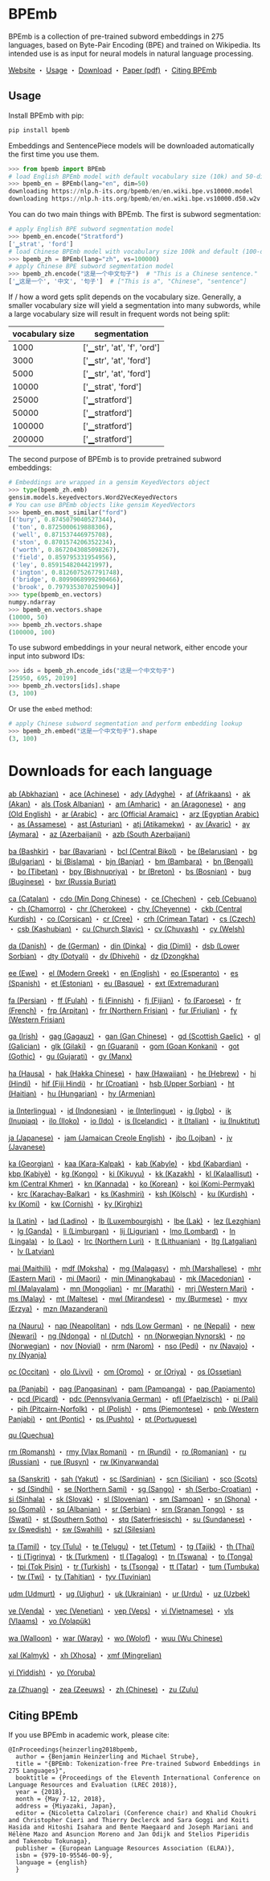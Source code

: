 # BPEmb

BPEmb is a collection of pre-trained subword embeddings in 275 languages, based on Byte-Pair Encoding (BPE) and trained on Wikipedia. Its intended use is as input for neural models in natural language processing.

[Website](https://nlp.h-its.org/bpemb) ・ 
[Usage](#usage) ・ 
[Download](#downloads-for-each-language) ・ 
[Paper (pdf)](http://www.lrec-conf.org/proceedings/lrec2018/pdf/1049.pdf) ・ 
[Citing BPEmb](#citing-bpemb)



## Usage

Install BPEmb with pip:

```bash
pip install bpemb
```

Embeddings and SentencePiece models will be downloaded automatically the first time you use them.

```python
>>> from bpemb import BPEmb
# load English BPEmb model with default vocabulary size (10k) and 50-dimensional embeddings
>>> bpemb_en = BPEmb(lang="en", dim=50)
downloading https://nlp.h-its.org/bpemb/en/en.wiki.bpe.vs10000.model
downloading https://nlp.h-its.org/bpemb/en/en.wiki.bpe.vs10000.d50.w2v.bin.tar.gz
```

You can do two main things with BPEmb. The first is subword segmentation:
```python
# apply English BPE subword segmentation model
>>> bpemb_en.encode("Stratford")
['▁strat', 'ford']
# load Chinese BPEmb model with vocabulary size 100k and default (100-dim) embeddings
>>> bpemb_zh = BPEmb(lang="zh", vs=100000)
# apply Chinese BPE subword segmentation model
>>> bpemb_zh.encode("这是一个中文句子")  # "This is a Chinese sentence."
['▁这是一个', '中文', '句子']  # ["This is a", "Chinese", "sentence"]
```

If / how a word gets split depends on the vocabulary size. Generally, a smaller vocabulary size will yield a segmentation into many subwords, while a large vocabulary size will result in frequent words not being split:

| vocabulary size | segmentation |
| --- | --- |
| 1000 | ['▁str', 'at', 'f', 'ord'] |
| 3000 |  ['▁str', 'at', 'ford'] |
| 5000 | ['▁str', 'at', 'ford'] |
| 10000 | ['▁strat', 'ford'] |
| 25000 | ['▁stratford'] |
| 50000 | ['▁stratford'] |
| 100000 | ['▁stratford'] |
| 200000 | ['▁stratford'] |


The second purpose of BPEmb is to provide pretrained subword embeddings:

```python
# Embeddings are wrapped in a gensim KeyedVectors object
>>> type(bpemb_zh.emb)
gensim.models.keyedvectors.Word2VecKeyedVectors
# You can use BPEmb objects like gensim KeyedVectors
>>> bpemb_en.most_similar("ford")
[('bury', 0.8745079040527344),
 ('ton', 0.8725000619888306),
 ('well', 0.871537446975708),
 ('ston', 0.8701574206352234),
 ('worth', 0.8672043085098267),
 ('field', 0.859795331954956),
 ('ley', 0.8591548204421997),
 ('ington', 0.8126075267791748),
 ('bridge', 0.8099068999290466),
 ('brook', 0.7979353070259094)]
>>> type(bpemb_en.vectors)
numpy.ndarray
>>> bpemb_en.vectors.shape
(10000, 50)
>>> bpemb_zh.vectors.shape
(100000, 100)
```

To use subword embeddings in your neural network, either encode your input into subword IDs:
```python
>>> ids = bpemb_zh.encode_ids("这是一个中文句子")
[25950, 695, 20199]
>>> bpemb_zh.vectors[ids].shape
(3, 100)
```

Or use the `embed` method:
```python
# apply Chinese subword segmentation and perform embedding lookup
>>> bpemb_zh.embed("这是一个中文句子").shape
(3, 100)
```

# Downloads for each language

[ab (Abkhazian)](http://nlp.h-its.org/bpemb/ab) ・ 
[ace (Achinese)](http://nlp.h-its.org/bpemb/ace) ・ 
[ady (Adyghe)](http://nlp.h-its.org/bpemb/ady) ・ 
[af (Afrikaans)](http://nlp.h-its.org/bpemb/af) ・ 
[ak (Akan)](http://nlp.h-its.org/bpemb/ak) ・ 
[als (Tosk Albanian)](http://nlp.h-its.org/bpemb/als) ・ 
[am (Amharic)](http://nlp.h-its.org/bpemb/am) ・ 
[an (Aragonese)](http://nlp.h-its.org/bpemb/an) ・ 
[ang (Old English)](http://nlp.h-its.org/bpemb/ang) ・ 
[ar (Arabic)](http://nlp.h-its.org/bpemb/ar) ・ 
[arc (Official Aramaic)](http://nlp.h-its.org/bpemb/arc) ・ 
[arz (Egyptian Arabic)](http://nlp.h-its.org/bpemb/arz) ・ 
[as (Assamese)](http://nlp.h-its.org/bpemb/as) ・ 
[ast (Asturian)](http://nlp.h-its.org/bpemb/ast) ・ 
[atj (Atikamekw)](http://nlp.h-its.org/bpemb/atj) ・ 
[av (Avaric)](http://nlp.h-its.org/bpemb/av) ・ 
[ay (Aymara)](http://nlp.h-its.org/bpemb/ay) ・ 
[az (Azerbaijani)](http://nlp.h-its.org/bpemb/az) ・ 
[azb (South Azerbaijani)](http://nlp.h-its.org/bpemb/azb)

[ba (Bashkir)](http://nlp.h-its.org/bpemb/ba) ・ 
[bar (Bavarian)](http://nlp.h-its.org/bpemb/bar) ・ 
[bcl (Central Bikol)](http://nlp.h-its.org/bpemb/bcl) ・ 
[be (Belarusian)](http://nlp.h-its.org/bpemb/be) ・ 
[bg (Bulgarian)](http://nlp.h-its.org/bpemb/bg) ・ 
[bi (Bislama)](http://nlp.h-its.org/bpemb/bi) ・ 
[bjn (Banjar)](http://nlp.h-its.org/bpemb/bjn) ・ 
[bm (Bambara)](http://nlp.h-its.org/bpemb/bm) ・ 
[bn (Bengali)](http://nlp.h-its.org/bpemb/bn) ・ 
[bo (Tibetan)](http://nlp.h-its.org/bpemb/bo) ・ 
[bpy (Bishnupriya)](http://nlp.h-its.org/bpemb/bpy) ・ 
[br (Breton)](http://nlp.h-its.org/bpemb/br) ・ 
[bs (Bosnian)](http://nlp.h-its.org/bpemb/bs) ・ 
[bug (Buginese)](http://nlp.h-its.org/bpemb/bug) ・ 
[bxr (Russia Buriat)](http://nlp.h-its.org/bpemb/bxr)

[ca (Catalan)](http://nlp.h-its.org/bpemb/ca) ・ 
[cdo (Min Dong Chinese)](http://nlp.h-its.org/bpemb/cdo) ・ 
[ce (Chechen)](http://nlp.h-its.org/bpemb/ce) ・ 
[ceb (Cebuano)](http://nlp.h-its.org/bpemb/ceb) ・ 
[ch (Chamorro)](http://nlp.h-its.org/bpemb/ch) ・ 
[chr (Cherokee)](http://nlp.h-its.org/bpemb/chr) ・ 
[chy (Cheyenne)](http://nlp.h-its.org/bpemb/chy) ・ 
[ckb (Central Kurdish)](http://nlp.h-its.org/bpemb/ckb) ・ 
[co (Corsican)](http://nlp.h-its.org/bpemb/co) ・ 
[cr (Cree)](http://nlp.h-its.org/bpemb/cr) ・ 
[crh (Crimean Tatar)](http://nlp.h-its.org/bpemb/crh) ・ 
[cs (Czech)](http://nlp.h-its.org/bpemb/cs) ・ 
[csb (Kashubian)](http://nlp.h-its.org/bpemb/csb) ・ 
[cu (Church Slavic)](http://nlp.h-its.org/bpemb/cu) ・ 
[cv (Chuvash)](http://nlp.h-its.org/bpemb/cv) ・ 
[cy (Welsh)](http://nlp.h-its.org/bpemb/cy)

[da (Danish)](http://nlp.h-its.org/bpemb/da) ・ 
[de (German)](http://nlp.h-its.org/bpemb/de) ・ 
[din (Dinka)](http://nlp.h-its.org/bpemb/din) ・ 
[diq (Dimli)](http://nlp.h-its.org/bpemb/diq) ・ 
[dsb (Lower Sorbian)](http://nlp.h-its.org/bpemb/dsb) ・ 
[dty (Dotyali)](http://nlp.h-its.org/bpemb/dty) ・ 
[dv (Dhivehi)](http://nlp.h-its.org/bpemb/dv) ・ 
[dz (Dzongkha)](http://nlp.h-its.org/bpemb/dz)

[ee (Ewe)](http://nlp.h-its.org/bpemb/ee) ・ 
[el (Modern Greek)](http://nlp.h-its.org/bpemb/el) ・ 
[en (English)](http://nlp.h-its.org/bpemb/en) ・ 
[eo (Esperanto)](http://nlp.h-its.org/bpemb/eo) ・ 
[es (Spanish)](http://nlp.h-its.org/bpemb/es) ・ 
[et (Estonian)](http://nlp.h-its.org/bpemb/et) ・ 
[eu (Basque)](http://nlp.h-its.org/bpemb/eu) ・ 
[ext (Extremaduran)](http://nlp.h-its.org/bpemb/ext)

[fa (Persian)](http://nlp.h-its.org/bpemb/fa) ・ 
[ff (Fulah)](http://nlp.h-its.org/bpemb/ff) ・ 
[fi (Finnish)](http://nlp.h-its.org/bpemb/fi) ・ 
[fj (Fijian)](http://nlp.h-its.org/bpemb/fj) ・ 
[fo (Faroese)](http://nlp.h-its.org/bpemb/fo) ・ 
[fr (French)](http://nlp.h-its.org/bpemb/fr) ・ 
[frp (Arpitan)](http://nlp.h-its.org/bpemb/frp) ・ 
[frr (Northern Frisian)](http://nlp.h-its.org/bpemb/frr) ・ 
[fur (Friulian)](http://nlp.h-its.org/bpemb/fur) ・ 
[fy (Western Frisian)](http://nlp.h-its.org/bpemb/fy)

[ga (Irish)](http://nlp.h-its.org/bpemb/ga) ・ 
[gag (Gagauz)](http://nlp.h-its.org/bpemb/gag) ・ 
[gan (Gan Chinese)](http://nlp.h-its.org/bpemb/gan) ・ 
[gd (Scottish Gaelic)](http://nlp.h-its.org/bpemb/gd) ・ 
[gl (Galician)](http://nlp.h-its.org/bpemb/gl) ・ 
[glk (Gilaki)](http://nlp.h-its.org/bpemb/glk) ・ 
[gn (Guarani)](http://nlp.h-its.org/bpemb/gn) ・ 
[gom (Goan Konkani)](http://nlp.h-its.org/bpemb/gom) ・ 
[got (Gothic)](http://nlp.h-its.org/bpemb/got) ・ 
[gu (Gujarati)](http://nlp.h-its.org/bpemb/gu) ・ 
[gv (Manx)](http://nlp.h-its.org/bpemb/gv)

[ha (Hausa)](http://nlp.h-its.org/bpemb/ha) ・ 
[hak (Hakka Chinese)](http://nlp.h-its.org/bpemb/hak) ・ 
[haw (Hawaiian)](http://nlp.h-its.org/bpemb/haw) ・ 
[he (Hebrew)](http://nlp.h-its.org/bpemb/he) ・ 
[hi (Hindi)](http://nlp.h-its.org/bpemb/hi) ・ 
[hif (Fiji Hindi)](http://nlp.h-its.org/bpemb/hif) ・ 
[hr (Croatian)](http://nlp.h-its.org/bpemb/hr) ・ 
[hsb (Upper Sorbian)](http://nlp.h-its.org/bpemb/hsb) ・ 
[ht (Haitian)](http://nlp.h-its.org/bpemb/ht) ・ 
[hu (Hungarian)](http://nlp.h-its.org/bpemb/hu) ・ 
[hy (Armenian)](http://nlp.h-its.org/bpemb/hy)

[ia (Interlingua)](http://nlp.h-its.org/bpemb/ia) ・ 
[id (Indonesian)](http://nlp.h-its.org/bpemb/id) ・ 
[ie (Interlingue)](http://nlp.h-its.org/bpemb/ie) ・ 
[ig (Igbo)](http://nlp.h-its.org/bpemb/ig) ・ 
[ik (Inupiaq)](http://nlp.h-its.org/bpemb/ik) ・ 
[ilo (Iloko)](http://nlp.h-its.org/bpemb/ilo) ・ 
[io (Ido)](http://nlp.h-its.org/bpemb/io) ・ 
[is (Icelandic)](http://nlp.h-its.org/bpemb/is) ・ 
[it (Italian)](http://nlp.h-its.org/bpemb/it) ・ 
[iu (Inuktitut)](http://nlp.h-its.org/bpemb/iu)

[ja (Japanese)](http://nlp.h-its.org/bpemb/ja) ・ 
[jam (Jamaican Creole English)](http://nlp.h-its.org/bpemb/jam) ・ 
[jbo (Lojban)](http://nlp.h-its.org/bpemb/jbo) ・ 
[jv (Javanese)](http://nlp.h-its.org/bpemb/jv)

[ka (Georgian)](http://nlp.h-its.org/bpemb/ka) ・ 
[kaa (Kara-Kalpak)](http://nlp.h-its.org/bpemb/kaa) ・ 
[kab (Kabyle)](http://nlp.h-its.org/bpemb/kab) ・ 
[kbd (Kabardian)](http://nlp.h-its.org/bpemb/kbd) ・ 
[kbp (Kabiyè)](http://nlp.h-its.org/bpemb/kbp) ・ 
[kg (Kongo)](http://nlp.h-its.org/bpemb/kg) ・ 
[ki (Kikuyu)](http://nlp.h-its.org/bpemb/ki) ・ 
[kk (Kazakh)](http://nlp.h-its.org/bpemb/kk) ・ 
[kl (Kalaallisut)](http://nlp.h-its.org/bpemb/kl) ・ 
[km (Central Khmer)](http://nlp.h-its.org/bpemb/km) ・ 
[kn (Kannada)](http://nlp.h-its.org/bpemb/kn) ・ 
[ko (Korean)](http://nlp.h-its.org/bpemb/ko) ・ 
[koi (Komi-Permyak)](http://nlp.h-its.org/bpemb/koi) ・ 
[krc (Karachay-Balkar)](http://nlp.h-its.org/bpemb/krc) ・ 
[ks (Kashmiri)](http://nlp.h-its.org/bpemb/ks) ・ 
[ksh (Kölsch)](http://nlp.h-its.org/bpemb/ksh) ・ 
[ku (Kurdish)](http://nlp.h-its.org/bpemb/ku) ・ 
[kv (Komi)](http://nlp.h-its.org/bpemb/kv) ・ 
[kw (Cornish)](http://nlp.h-its.org/bpemb/kw) ・ 
[ky (Kirghiz)](http://nlp.h-its.org/bpemb/ky)

[la (Latin)](http://nlp.h-its.org/bpemb/la) ・ 
[lad (Ladino)](http://nlp.h-its.org/bpemb/lad) ・ 
[lb (Luxembourgish)](http://nlp.h-its.org/bpemb/lb) ・ 
[lbe (Lak)](http://nlp.h-its.org/bpemb/lbe) ・ 
[lez (Lezghian)](http://nlp.h-its.org/bpemb/lez) ・ 
[lg (Ganda)](http://nlp.h-its.org/bpemb/lg) ・ 
[li (Limburgan)](http://nlp.h-its.org/bpemb/li) ・ 
[lij (Ligurian)](http://nlp.h-its.org/bpemb/lij) ・ 
[lmo (Lombard)](http://nlp.h-its.org/bpemb/lmo) ・ 
[ln (Lingala)](http://nlp.h-its.org/bpemb/ln) ・ 
[lo (Lao)](http://nlp.h-its.org/bpemb/lo) ・ 
[lrc (Northern Luri)](http://nlp.h-its.org/bpemb/lrc) ・ 
[lt (Lithuanian)](http://nlp.h-its.org/bpemb/lt) ・ 
[ltg (Latgalian)](http://nlp.h-its.org/bpemb/ltg) ・ 
[lv (Latvian)](http://nlp.h-its.org/bpemb/lv)

[mai (Maithili)](http://nlp.h-its.org/bpemb/mai) ・ 
[mdf (Moksha)](http://nlp.h-its.org/bpemb/mdf) ・ 
[mg (Malagasy)](http://nlp.h-its.org/bpemb/mg) ・ 
[mh (Marshallese)](http://nlp.h-its.org/bpemb/mh) ・ 
[mhr (Eastern Mari)](http://nlp.h-its.org/bpemb/mhr) ・ 
[mi (Maori)](http://nlp.h-its.org/bpemb/mi) ・ 
[min (Minangkabau)](http://nlp.h-its.org/bpemb/min) ・ 
[mk (Macedonian)](http://nlp.h-its.org/bpemb/mk) ・ 
[ml (Malayalam)](http://nlp.h-its.org/bpemb/ml) ・ 
[mn (Mongolian)](http://nlp.h-its.org/bpemb/mn) ・ 
[mr (Marathi)](http://nlp.h-its.org/bpemb/mr) ・ 
[mrj (Western Mari)](http://nlp.h-its.org/bpemb/mrj) ・ 
[ms (Malay)](http://nlp.h-its.org/bpemb/ms) ・ 
[mt (Maltese)](http://nlp.h-its.org/bpemb/mt) ・ 
[mwl (Mirandese)](http://nlp.h-its.org/bpemb/mwl) ・ 
[my (Burmese)](http://nlp.h-its.org/bpemb/my) ・ 
[myv (Erzya)](http://nlp.h-its.org/bpemb/myv) ・ 
[mzn (Mazanderani)](http://nlp.h-its.org/bpemb/mzn)

[na (Nauru)](http://nlp.h-its.org/bpemb/na) ・ 
[nap (Neapolitan)](http://nlp.h-its.org/bpemb/nap) ・ 
[nds (Low German)](http://nlp.h-its.org/bpemb/nds) ・ 
[ne (Nepali)](http://nlp.h-its.org/bpemb/ne) ・ 
[new (Newari)](http://nlp.h-its.org/bpemb/new) ・ 
[ng (Ndonga)](http://nlp.h-its.org/bpemb/ng) ・ 
[nl (Dutch)](http://nlp.h-its.org/bpemb/nl) ・ 
[nn (Norwegian Nynorsk)](http://nlp.h-its.org/bpemb/nn) ・ 
[no (Norwegian)](http://nlp.h-its.org/bpemb/no) ・ 
[nov (Novial)](http://nlp.h-its.org/bpemb/nov) ・ 
[nrm (Narom)](http://nlp.h-its.org/bpemb/nrm) ・ 
[nso (Pedi)](http://nlp.h-its.org/bpemb/nso) ・ 
[nv (Navajo)](http://nlp.h-its.org/bpemb/nv) ・ 
[ny (Nyanja)](http://nlp.h-its.org/bpemb/ny)

[oc (Occitan)](http://nlp.h-its.org/bpemb/oc) ・ 
[olo (Livvi)](http://nlp.h-its.org/bpemb/olo) ・ 
[om (Oromo)](http://nlp.h-its.org/bpemb/om) ・ 
[or (Oriya)](http://nlp.h-its.org/bpemb/or) ・ 
[os (Ossetian)](http://nlp.h-its.org/bpemb/os)

[pa (Panjabi)](http://nlp.h-its.org/bpemb/pa) ・ 
[pag (Pangasinan)](http://nlp.h-its.org/bpemb/pag) ・ 
[pam (Pampanga)](http://nlp.h-its.org/bpemb/pam) ・ 
[pap (Papiamento)](http://nlp.h-its.org/bpemb/pap) ・ 
[pcd (Picard)](http://nlp.h-its.org/bpemb/pcd) ・ 
[pdc (Pennsylvania German)](http://nlp.h-its.org/bpemb/pdc) ・ 
[pfl (Pfaelzisch)](http://nlp.h-its.org/bpemb/pfl) ・ 
[pi (Pali)](http://nlp.h-its.org/bpemb/pi) ・ 
[pih (Pitcairn-Norfolk)](http://nlp.h-its.org/bpemb/pih) ・ 
[pl (Polish)](http://nlp.h-its.org/bpemb/pl) ・ 
[pms (Piemontese)](http://nlp.h-its.org/bpemb/pms) ・ 
[pnb (Western Panjabi)](http://nlp.h-its.org/bpemb/pnb) ・ 
[pnt (Pontic)](http://nlp.h-its.org/bpemb/pnt) ・ 
[ps (Pushto)](http://nlp.h-its.org/bpemb/ps) ・ 
[pt (Portuguese)](http://nlp.h-its.org/bpemb/pt)

[qu (Quechua)](http://nlp.h-its.org/bpemb/qu)

[rm (Romansh)](http://nlp.h-its.org/bpemb/rm) ・ 
[rmy (Vlax Romani)](http://nlp.h-its.org/bpemb/rmy) ・ 
[rn (Rundi)](http://nlp.h-its.org/bpemb/rn) ・ 
[ro (Romanian)](http://nlp.h-its.org/bpemb/ro) ・ 
[ru (Russian)](http://nlp.h-its.org/bpemb/ru) ・ 
[rue (Rusyn)](http://nlp.h-its.org/bpemb/rue) ・ 
[rw (Kinyarwanda)](http://nlp.h-its.org/bpemb/rw)

[sa (Sanskrit)](http://nlp.h-its.org/bpemb/sa) ・ 
[sah (Yakut)](http://nlp.h-its.org/bpemb/sah) ・ 
[sc (Sardinian)](http://nlp.h-its.org/bpemb/sc) ・ 
[scn (Sicilian)](http://nlp.h-its.org/bpemb/scn) ・ 
[sco (Scots)](http://nlp.h-its.org/bpemb/sco) ・ 
[sd (Sindhi)](http://nlp.h-its.org/bpemb/sd) ・ 
[se (Northern Sami)](http://nlp.h-its.org/bpemb/se) ・ 
[sg (Sango)](http://nlp.h-its.org/bpemb/sg) ・ 
[sh (Serbo-Croatian)](http://nlp.h-its.org/bpemb/sh) ・ 
[si (Sinhala)](http://nlp.h-its.org/bpemb/si) ・ 
[sk (Slovak)](http://nlp.h-its.org/bpemb/sk) ・ 
[sl (Slovenian)](http://nlp.h-its.org/bpemb/sl) ・ 
[sm (Samoan)](http://nlp.h-its.org/bpemb/sm) ・ 
[sn (Shona)](http://nlp.h-its.org/bpemb/sn) ・ 
[so (Somali)](http://nlp.h-its.org/bpemb/so) ・ 
[sq (Albanian)](http://nlp.h-its.org/bpemb/sq) ・ 
[sr (Serbian)](http://nlp.h-its.org/bpemb/sr) ・ 
[srn (Sranan Tongo)](http://nlp.h-its.org/bpemb/srn) ・ 
[ss (Swati)](http://nlp.h-its.org/bpemb/ss) ・ 
[st (Southern Sotho)](http://nlp.h-its.org/bpemb/st) ・ 
[stq (Saterfriesisch)](http://nlp.h-its.org/bpemb/stq) ・ 
[su (Sundanese)](http://nlp.h-its.org/bpemb/su) ・ 
[sv (Swedish)](http://nlp.h-its.org/bpemb/sv) ・ 
[sw (Swahili)](http://nlp.h-its.org/bpemb/sw) ・ 
[szl (Silesian)](http://nlp.h-its.org/bpemb/szl)

[ta (Tamil)](http://nlp.h-its.org/bpemb/ta) ・ 
[tcy (Tulu)](http://nlp.h-its.org/bpemb/tcy) ・ 
[te (Telugu)](http://nlp.h-its.org/bpemb/te) ・ 
[tet (Tetum)](http://nlp.h-its.org/bpemb/tet) ・ 
[tg (Tajik)](http://nlp.h-its.org/bpemb/tg) ・ 
[th (Thai)](http://nlp.h-its.org/bpemb/th) ・ 
[ti (Tigrinya)](http://nlp.h-its.org/bpemb/ti) ・ 
[tk (Turkmen)](http://nlp.h-its.org/bpemb/tk) ・ 
[tl (Tagalog)](http://nlp.h-its.org/bpemb/tl) ・ 
[tn (Tswana)](http://nlp.h-its.org/bpemb/tn) ・ 
[to (Tonga)](http://nlp.h-its.org/bpemb/to) ・ 
[tpi (Tok Pisin)](http://nlp.h-its.org/bpemb/tpi) ・ 
[tr (Turkish)](http://nlp.h-its.org/bpemb/tr) ・ 
[ts (Tsonga)](http://nlp.h-its.org/bpemb/ts) ・ 
[tt (Tatar)](http://nlp.h-its.org/bpemb/tt) ・ 
[tum (Tumbuka)](http://nlp.h-its.org/bpemb/tum) ・ 
[tw (Twi)](http://nlp.h-its.org/bpemb/tw) ・ 
[ty (Tahitian)](http://nlp.h-its.org/bpemb/ty) ・ 
[tyv (Tuvinian)](http://nlp.h-its.org/bpemb/tyv)

[udm (Udmurt)](http://nlp.h-its.org/bpemb/udm) ・ 
[ug (Uighur)](http://nlp.h-its.org/bpemb/ug) ・ 
[uk (Ukrainian)](http://nlp.h-its.org/bpemb/uk) ・ 
[ur (Urdu)](http://nlp.h-its.org/bpemb/ur) ・ 
[uz (Uzbek)](http://nlp.h-its.org/bpemb/uz)

[ve (Venda)](http://nlp.h-its.org/bpemb/ve) ・ 
[vec (Venetian)](http://nlp.h-its.org/bpemb/vec) ・ 
[vep (Veps)](http://nlp.h-its.org/bpemb/vep) ・ 
[vi (Vietnamese)](http://nlp.h-its.org/bpemb/vi) ・ 
[vls (Vlaams)](http://nlp.h-its.org/bpemb/vls) ・ 
[vo (Volapük)](http://nlp.h-its.org/bpemb/vo)

[wa (Walloon)](http://nlp.h-its.org/bpemb/wa) ・ 
[war (Waray)](http://nlp.h-its.org/bpemb/war) ・ 
[wo (Wolof)](http://nlp.h-its.org/bpemb/wo) ・ 
[wuu (Wu Chinese)](http://nlp.h-its.org/bpemb/wuu)

[xal (Kalmyk)](http://nlp.h-its.org/bpemb/xal) ・ 
[xh (Xhosa)](http://nlp.h-its.org/bpemb/xh) ・ 
[xmf (Mingrelian)](http://nlp.h-its.org/bpemb/xmf)

[yi (Yiddish)](http://nlp.h-its.org/bpemb/yi) ・ 
[yo (Yoruba)](http://nlp.h-its.org/bpemb/yo)

[za (Zhuang)](http://nlp.h-its.org/bpemb/za) ・ 
[zea (Zeeuws)](http://nlp.h-its.org/bpemb/zea) ・ 
[zh (Chinese)](http://nlp.h-its.org/bpemb/zh) ・ 
[zu (Zulu)](http://nlp.h-its.org/bpemb/zu)


## Citing BPEmb

If you use BPEmb in academic work, please cite:

```
@InProceedings{heinzerling2018bpemb,
  author = {Benjamin Heinzerling and Michael Strube},
  title = "{BPEmb: Tokenization-free Pre-trained Subword Embeddings in 275 Languages}",
  booktitle = {Proceedings of the Eleventh International Conference on Language Resources and Evaluation (LREC 2018)},
  year = {2018},
  month = {May 7-12, 2018},
  address = {Miyazaki, Japan},
  editor = {Nicoletta Calzolari (Conference chair) and Khalid Choukri and Christopher Cieri and Thierry Declerck and Sara Goggi and Koiti Hasida and Hitoshi Isahara and Bente Maegaard and Joseph Mariani and Hélène Mazo and Asuncion Moreno and Jan Odijk and Stelios Piperidis and Takenobu Tokunaga},
  publisher = {European Language Resources Association (ELRA)},
  isbn = {979-10-95546-00-9},
  language = {english}
  }
```
